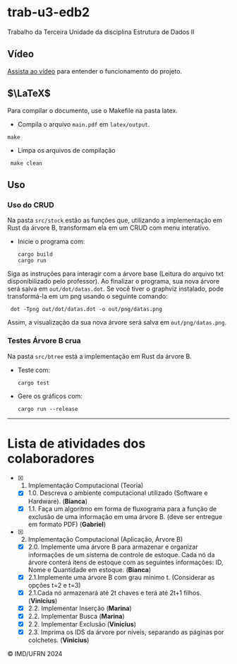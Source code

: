 # trab-u3-edb2

Trabalho da Terceira Unidade da disciplina Estrutura de Dados II

## Vídeo

[Assista ao vídeo](https://drive.google.com/file/d/12Wqmqjj29S0nSoyc4Bi0gnkmtm5SqX4b/view?usp=sharing) para entender o funcionamento do projeto.

## $\LaTeX$

Para compilar o documento, use o Makefile na pasta latex.

- Compila o arquivo `main.pdf` em `latex/output`.

```terminal
make
```

- Limpa os arquivos de compilação

```terminal
 make clean
```


## Uso

### Uso do CRUD

Na pasta `src/stock` estâo as funções que, utilizando a implementação em Rust da árvore B, transformam ela em um CRUD com menu interativo.

- Inicie o programa com:
  ```terminal
  cargo build
  cargo run
  ```

Siga as instruções para interagir com a árvore base (Leitura do arquivo txt disponibilizado pelo professor).
Ao finalizar o programa, sua nova árvore será salva em `out/dot/datas.dot`. Se você tiver o graphviz instalado, pode transformá-la em um png usando o seguinte comando:

```terminal
 dot -Tpng out/dot/datas.dot -o out/png/datas.png
  ```

Assim, a visualização da sua nova árvore será salva em `out/png/datas.png`.

### Testes Árvore B crua

Na pasta `src/btree` está a implementação em Rust da árvore B.

- Teste com:

  ```terminal
  cargo test
  ```

- Gere os gráficos com:

  ```terminal
  cargo run --release
  ```

---
# Lista de atividades dos colaboradores

- [X] 1. Implementação Computacional (Teoria)
  - [X] 1.0. Descreva o ambiente computacional utilizado (Software e Hardware). (**Bianca**)
  - [X] 1.1. Faça um algoritmo em forma de fluxograma para a função de exclusão de uma
informação em uma árvore B. (deve ser entregue em formato PDF) (**Gabriel**)
- [X] 2. Implementação Computacional (Aplicação, Árvore B)
  - [X] 2.0. Implemente uma árvore B para armazenar e organizar informações de um sistema de controle de estoque. Cada nó da árvore conterá itens de estoque com as seguintes informações: ID, Nome e Quantidade em estoque. (**Bianca**)
  - [X] 2.1.Implemente uma árvore B com grau mínimo t. (Considerar as opções t=2 e t=3)
  - [X] 2.1.Cada nó armazenará até 2t chaves e terá até 2t+1 filhos. (**Vinicius**)
  - [X] 2.2. Implementar Inserção (**Marina**)
  - [X] 2.2. Implementar Busca (**Marina**)
  - [X] 2.2. Implementar Exclusão (**Vinicius**)
  - [X] 2.3. Imprima os IDS da árvore por níveis, separando as páginas por colchetes. (**Vinicius**)

&copy; IMD/UFRN 2024
